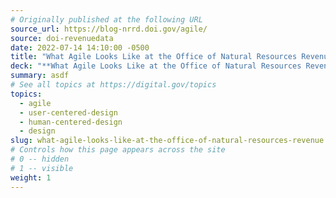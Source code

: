 ```yaml
---
# Originally published at the following URL
source_url: https://blog-nrrd.doi.gov/agile/
source: doi-revenuedata
date: 2022-07-14 14:10:00 -0500
title: "What Agile Looks Like at the Office of Natural Resources Revenue"
deck: "**What Agile Looks Like at the Office of Natural Resources Revenue**&mdash;Agile at the Office of Natural Resources Revenue (ONRR) started with 18F. They reflect on where they are today, five years later."
summary: asdf
# See all topics at https://digital.gov/topics
topics:
  - agile
  - user-centered-design
  - human-centered-design
  - design
slug: what-agile-looks-like-at-the-office-of-natural-resources-revenue
# Controls how this page appears across the site
# 0 -- hidden
# 1 -- visible
weight: 1
---
```

